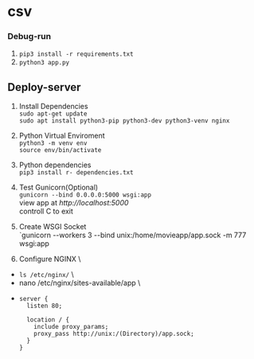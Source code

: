 # csv

### Debug-run
1. `pip3 install -r requirements.txt`
2. `python3 app.py`


## Deploy-server
1. Install Dependencies \
  `sudo apt-get update` \
  `sudo apt install python3-pip python3-dev python3-venv nginx`
  
2. Python Virtual Enviroment \
  `python3 -m venv env` \
  `source env/bin/activate` 
  
3. Python dependencies \
  `pip3 install r- dependencies.txt` 
  
4. Test Gunicorn(Optional) \
  `gunicorn --bind 0.0.0.0:5000 wsgi:app` \
  view app at *http://localhost:5000* \
  controll C to exit
  
5. Create WSGI Socket  \
   `gunicorn --workers 3 --bind unix:/home/movieapp/app.sock -m 777 wsgi:app
  
6. Configure NGINX  \
  - `ls /etc/nginx/`  \
  - nano /etc/nginx/sites-available/app  \
  - ```
    server {
      listen 80;
 
      location / {
        include proxy_params;
        proxy_pass http://unix:/(Directory)/app.sock;
      }  
    }
    ```
  



  

  
  
